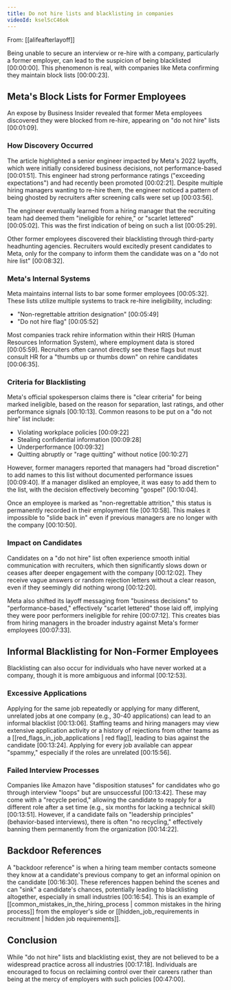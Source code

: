 ```yaml
---
title: Do not hire lists and blacklisting in companies
videoId: kselScC46ok
---
```


From: [[alifeafterlayoff]] <br/> 

Being unable to secure an interview or re-hire with a company, particularly a former employer, can lead to the suspicion of being blacklisted <a class="yt-timestamp" data-t="00:00:00">[00:00:00]</a>. This phenomenon is real, with companies like Meta confirming they maintain block lists <a class="yt-timestamp" data-t="00:00:23">[00:00:23]</a>.

## Meta's Block Lists for Former Employees

An expose by Business Insider revealed that former Meta employees discovered they were blocked from re-hire, appearing on "do not hire" lists <a class="yt-timestamp" data-t="00:01:09">[00:01:09]</a>.

### How Discovery Occurred

The article highlighted a senior engineer impacted by Meta's 2022 layoffs, which were initially considered business decisions, not performance-based <a class="yt-timestamp" data-t="00:01:51">[00:01:51]</a>. This engineer had strong performance ratings ("exceeding expectations") and had recently been promoted <a class="yt-timestamp" data-t="00:02:21">[00:02:21]</a>. Despite multiple hiring managers wanting to re-hire them, the engineer noticed a pattern of being ghosted by recruiters after screening calls were set up <a class="yt-timestamp" data-t="00:03:56">[00:03:56]</a>.

The engineer eventually learned from a hiring manager that the recruiting team had deemed them "ineligible for rehire," or "scarlet lettered" <a class="yt-timestamp" data-t="00:05:02">[00:05:02]</a>. This was the first indication of being on such a list <a class="yt-timestamp" data-t="00:05:29">[00:05:29]</a>.

Other former employees discovered their blacklisting through third-party headhunting agencies. Recruiters would excitedly present candidates to Meta, only for the company to inform them the candidate was on a "do not hire list" <a class="yt-timestamp" data-t="00:08:32">[00:08:32]</a>.

### Meta's Internal Systems

Meta maintains internal lists to bar some former employees <a class="yt-timestamp" data-t="00:05:32">[00:05:32]</a>. These lists utilize multiple systems to track re-hire ineligibility, including:
*   "Non-regrettable attrition designation" <a class="yt-timestamp" data-t="00:05:49">[00:05:49]</a>
*   "Do not hire flag" <a class="yt-timestamp" data-t="00:05:52">[00:05:52]</a>

Most companies track rehire information within their HRIS (Human Resources Information System), where employment data is stored <a class="yt-timestamp" data-t="00:05:59">[00:05:59]</a>. Recruiters often cannot directly see these flags but must consult HR for a "thumbs up or thumbs down" on rehire candidates <a class="yt-timestamp" data-t="00:06:35">[00:06:35]</a>.

### Criteria for Blacklisting

Meta's official spokesperson claims there is "clear criteria" for being marked ineligible, based on the reason for separation, last ratings, and other performance signals <a class="yt-timestamp" data-t="00:10:13">[00:10:13]</a>. Common reasons to be put on a "do not hire" list include:
*   Violating workplace policies <a class="yt-timestamp" data-t="00:09:22">[00:09:22]</a>
*   Stealing confidential information <a class="yt-timestamp" data-t="00:09:28">[00:09:28]</a>
*   Underperformance <a class="yt-timestamp" data-t="00:09:32">[00:09:32]</a>
*   Quitting abruptly or "rage quitting" without notice <a class="yt-timestamp" data-t="00:10:27">[00:10:27]</a>

However, former managers reported that managers had "broad discretion" to add names to this list without documented performance issues <a class="yt-timestamp" data-t="00:09:40">[00:09:40]</a>. If a manager disliked an employee, it was easy to add them to the list, with the decision effectively becoming "gospel" <a class="yt-timestamp" data-t="00:10:04">[00:10:04]</a>.

Once an employee is marked as "non-regrettable attrition," this status is permanently recorded in their employment file <a class="yt-timestamp" data-t="00:10:58">[00:10:58]</a>. This makes it impossible to "slide back in" even if previous managers are no longer with the company <a class="yt-timestamp" data-t="00:10:50">[00:10:50]</a>.

### Impact on Candidates

Candidates on a "do not hire" list often experience smooth initial communication with recruiters, which then significantly slows down or ceases after deeper engagement with the company <a class="yt-timestamp" data-t="00:12:02">[00:12:02]</a>. They receive vague answers or random rejection letters without a clear reason, even if they seemingly did nothing wrong <a class="yt-timestamp" data-t="00:12:20">[00:12:20]</a>.

Meta also shifted its layoff messaging from "business decisions" to "performance-based," effectively "scarlet lettered" those laid off, implying they were poor performers ineligible for rehire <a class="yt-timestamp" data-t="00:07:12">[00:07:12]</a>. This creates bias from hiring managers in the broader industry against Meta's former employees <a class="yt-timestamp" data-t="00:07:33">[00:07:33]</a>.

## Informal Blacklisting for Non-Former Employees

Blacklisting can also occur for individuals who have never worked at a company, though it is more ambiguous and informal <a class="yt-timestamp" data-t="00:12:53">[00:12:53]</a>.

### Excessive Applications

Applying for the same job repeatedly or applying for many different, unrelated jobs at one company (e.g., 30-40 applications) can lead to an informal blacklist <a class="yt-timestamp" data-t="00:13:06">[00:13:06]</a>. Staffing teams and hiring managers may view extensive application activity or a history of rejections from other teams as a [[red_flags_in_job_applications | red flag]], leading to bias against the candidate <a class="yt-timestamp" data-t="00:13:24">[00:13:24]</a>. Applying for every job available can appear "spammy," especially if the roles are unrelated <a class="yt-timestamp" data-t="00:15:56">[00:15:56]</a>.

### Failed Interview Processes

Companies like Amazon have "disposition statuses" for candidates who go through interview "loops" but are unsuccessful <a class="yt-timestamp" data-t="00:13:42">[00:13:42]</a>. These may come with a "recycle period," allowing the candidate to reapply for a different role after a set time (e.g., six months for lacking a technical skill) <a class="yt-timestamp" data-t="00:13:51">[00:13:51]</a>. However, if a candidate fails on "leadership principles" (behavior-based interviews), there is often "no recycling," effectively banning them permanently from the organization <a class="yt-timestamp" data-t="00:14:22">[00:14:22]</a>.

## Backdoor References

A "backdoor reference" is when a hiring team member contacts someone they know at a candidate's previous company to get an informal opinion on the candidate <a class="yt-timestamp" data-t="00:16:30">[00:16:30]</a>. These references happen behind the scenes and can "sink" a candidate's chances, potentially leading to blacklisting altogether, especially in small industries <a class="yt-timestamp" data-t="00:16:54">[00:16:54]</a>. This is an example of [[common_mistakes_in_the_hiring_process | common mistakes in the hiring process]] from the employer's side or [[hidden_job_requirements in recruitment | hidden job requirements]].

## Conclusion

While "do not hire" lists and blacklisting exist, they are not believed to be a widespread practice across all industries <a class="yt-timestamp" data-t="00:17:18">[00:17:18]</a>. Individuals are encouraged to focus on reclaiming control over their careers rather than being at the mercy of employers with such policies <a class="yt-timestamp" data-t="00:47:00">[00:47:00]</a>.